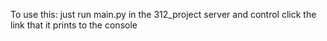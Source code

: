 To use this: just run main.py in the 312_project server and control click the link that it prints to the console